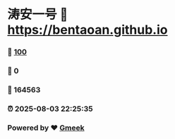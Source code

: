 # 涛安一号 :link: https://bentaoan.github.io 
### :page_facing_up: [100](https://bentaoan.github.io/tag.html) 
### :speech_balloon: 0 
### :hibiscus: 164563 
### :alarm_clock: 2025-08-03 22:25:35 
### Powered by :heart: [Gmeek](https://github.com/Meekdai/Gmeek)
